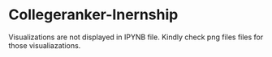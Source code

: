 # Collegeranker-Inernship
Visualizations are not displayed in IPYNB file.
Kindly check png files files for those visualiazations.
